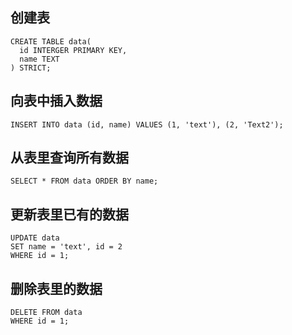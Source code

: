 ## 创建表

```db
CREATE TABLE data(
  id INTERGER PRIMARY KEY,
  name TEXT
) STRICT;
```

## 向表中插入数据

```db
INSERT INTO data (id, name) VALUES (1, 'text'), (2, 'Text2');
```

## 从表里查询所有数据

```db
SELECT * FROM data ORDER BY name;
```

## 更新表里已有的数据

```db
UPDATE data
SET name = 'text', id = 2
WHERE id = 1;
```

## 删除表里的数据

```db
DELETE FROM data
WHERE id = 1;
```
